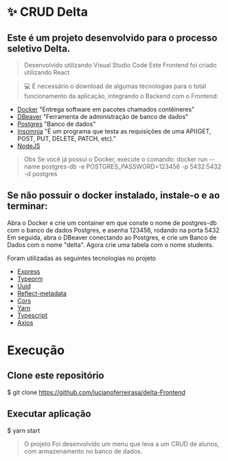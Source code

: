 # ✨ CRUD Delta
## Este é um projeto desenvolvido para o processo seletivo Delta.
> Desenvolvido utilizando Visual Studio Code
> Este Frontend foi criado utilizando React

> 💻 É necessário o download de algumas tecnologias para o total funcionamento da aplicação, integrando o Backend com o Frontend:


* [Docker](https://www.docker.com/get-started) "Entrega software em pacotes chamados contêineres"
* [DBeaver](https://dbeaver.com/download/) "Ferramenta de administração de banco de dados"
* [Postgres](https://www.postgresql.org/download/) "Banco de dados"
* [Insomnia](https://insomnia.rest/pricing) "É um programa que testa as requisições de uma API(GET, POST, PUT, DELETE, PATCH, etc)."
* [NodeJS](https://nodejs.org/en/)


>Obs
Se você já possui o Docker, execute o comando:
docker run --name postgres-db -e POSTGRES_PASSWORD=123456 -p 5432:5432 -d postgres

## Se não possuir o docker instalado, instale-o e ao terminar:
Abra o Docker e crie um container em que conste o nome de postgres-db com o banco de dados Postgres, e asenha 123456, rodando na porta 5432
Em seguida, abra o DBeaver conectando ao Postgres, e crie um Banco de Dados com o nome "delta". Agora crie uma tabela com o nome students.

Foram utilizadas as seguintes tecnologias no projeto
* [Express](https://expressjs.com/pt-br/starter/installing.html)
* [Typeorm](https://www.npmjs.com/package/typeorm)
* [Uuid](https://www.npmjs.com/package/uuid)
* [Reflect-metadata](https://www.npmjs.com/package/reflect-metadata)
* [Cors](https://www.npmjs.com/package/cors)
* [Yarn](https://classic.yarnpkg.com/en/docs/install/#windows-stable) 
* [Typescript](https://www.typescriptlang.org/download)
* [Axios](https://www.npmjs.com/package/axios)

# Execução

## Clone este repositório
$ git clone https://github.com/lucianoferreirasa/delta-Frontend

## Executar aplicação
$ yarn start


> O projeto
Foi desenvolvido um menu que leva a um CRUD de alunos, com armazenamento no banco de dados.
